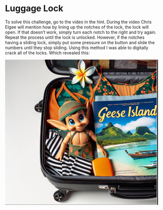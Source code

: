 # Luggage Lock
To solve this challenge, go to the video in the hint. During the video Chris Elgee will mention how by lining up the notches of the lock, the lock will open. If that doesn’t work, simply turn each notch to the right and try again. Repeat the process until the lock is unlocked. However, if the notches having a sliding lock, simply put some pressure on the button and slide the numbers until they stop sliding. Using this method I was able to digitally crack all of the locks. Which revealed this:

![](../images/Luggage-Lock.png)
